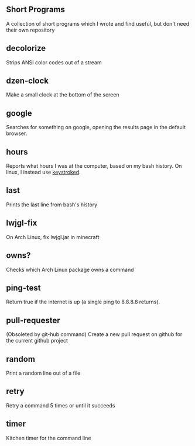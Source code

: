 Short Programs
---

A collection of short programs which I wrote and find useful, but don't need their own repository

decolorize
---
Strips ANSI color codes out of a stream

dzen-clock
---
Make a small clock at the bottom of the screen

google
---
Searches for something on google, opening the results page in the default browser.

hours
---
Reports what hours I was at the computer, based on my bash history. On linux, I instead use [keystroked](https://github.com/vanceza/keystroked).

last
---
Prints the last line from bash's history

lwjgl-fix
---
On Arch Linux, fix lwjgl.jar in minecraft

owns?
---
Checks which Arch Linux package owns a command

ping-test
---
Return true if the internet is up (a single ping to 8.8.8.8 returns).

pull-requester
---
(Obsoleted by git-hub command) Create a new pull request on github for the current github project

random
---
Print a random line out of a file

retry
---
Retry a command 5 times or until it succeeds

timer
---
Kitchen timer for the command line

